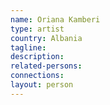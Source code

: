 ```yaml
---
name: Oriana Kamberi
type: artist
country: Albania
tagline:
description:
related-persons:
connections:
layout: person
---
```

